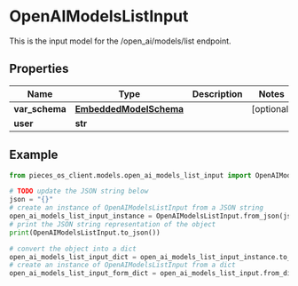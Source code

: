# OpenAIModelsListInput

This is the input model for the /open_ai/models/list endpoint.

## Properties

Name | Type | Description | Notes
------------ | ------------- | ------------- | -------------
**var_schema** | [**EmbeddedModelSchema**](EmbeddedModelSchema) |  | [optional] 
**user** | **str** |  | 

## Example

```python
from pieces_os_client.models.open_ai_models_list_input import OpenAIModelsListInput

# TODO update the JSON string below
json = "{}"
# create an instance of OpenAIModelsListInput from a JSON string
open_ai_models_list_input_instance = OpenAIModelsListInput.from_json(json)
# print the JSON string representation of the object
print(OpenAIModelsListInput.to_json())

# convert the object into a dict
open_ai_models_list_input_dict = open_ai_models_list_input_instance.to_dict()
# create an instance of OpenAIModelsListInput from a dict
open_ai_models_list_input_form_dict = open_ai_models_list_input.from_dict(open_ai_models_list_input_dict)
```


